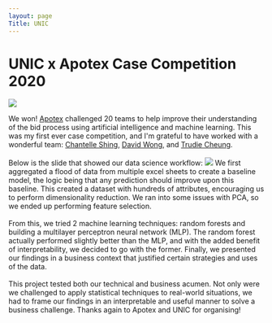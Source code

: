 ```yaml
---
layout: page
Title: UNIC
---
```

<h1>
UNIC x Apotex Case Competition 2020
</h1>

<img src="{{ site.baseurl }}assets/unic/team.jpg">
<p>
 We won! <a href="http://www.apotex.ca/" target="_blank">Apotex</a> challenged 20 teams to help improve their understanding of the bid process using artificial intelligence and machine learning. This was my first ever case competition, and I'm grateful to have worked with a wonderful team: <a href="https://www.linkedin.com/in/chantelle-shing-87b2a417a/" target="_blank">Chantelle Shing</a>, <a href="https://ca.linkedin.com/in/david-jh-wong" target="_blank">David Wong</a>, and <a href="https://ca.linkedin.com/in/trudiecheung" target="_blank">Trudie Cheung</a>. 
<br><br>
 Below is the slide that showed our data science workflow:
<img src="{{ site.baseurl }}assets/unic/workflow.PNG">
We first aggregated a flood of data from multiple excel sheets to create a baseline model, the logic being that any prediction should improve upon this baseline. This created a dataset with hundreds of attributes, encouraging us to perform dimensionality reduction. We ran into some issues with PCA, so we ended up performing feature selection.
<br><br>
From this, we tried 2 machine learning techniques: random forests and building a multilayer perceptron neural network (MLP). The random forest actually performed slightly better than the MLP, and with the added benefit of interpretability, we decided to go with the former. Finally, we presented our findings in a business context that justified certain strategies and uses of the data. 
<br><br>
This project tested both our technical and business acumen. Not only were we challenged to apply statistical techniques to real-world situations, we had to frame our findings in an interpretable and useful manner to solve a business challenge. Thanks again to Apotex and UNIC for organising!
</p>
